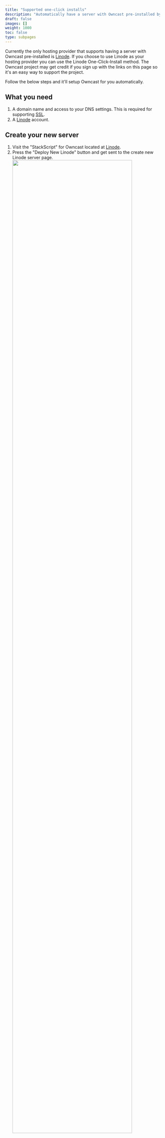 ```yaml
---
title: "Supported one-click installs"
description: "Automatically have a server with Owncast pre-installed by using supported hosting providers."
draft: false
images: []
weight: 1000
toc: false
type: subpages
---
```


Currently the only hosting provider that supports having a server with Owncast pre-installed is [Linode](https://linode.com?r=588ad4bf08ce8394e8eb11f0a463fde64637af9d). If you choose to use Linode as your hosting provider you can use the Linode One-Click-Install method. The Owncast project may get credit if you sign up with the links on this page so it's an easy way to support the project.

Follow the below steps and it'll setup Owncast for you automatically.

## What you need

1. A domain name and access to your DNS settings. This is required for supporting [SSL](/docs/sslproxies/).
1. A [Linode](https://linode.com?r=588ad4bf08ce8394e8eb11f0a463fde64637af9d) account.

## Create your new server

1. Visit the "StackScript" for Owncast located at [Linode](https://cloud.linode.com/stackscripts/780643?r=588ad4bf08ce8394e8eb11f0a463fde64637af9d).
1. Press the "Deploy New Linode" button and get sent to the create new Linode server page.
   <img src="../linode/linode1.png" width="90%">
1. Under "Advanced Options" put in the hostname that you'll use for this server, such as owncast.mydomain.com
1. Put in your email address.
1. If you skip this hostname and email step your server will not get automatically configured for SSL.
   <img src="../linode/linode2.png" width="90%">
1. If you choose to optionally use [Linode Objects](https://cloud.linode.com/object-storage/buckets) for [external storage](/docs/storage/) you can set your bucket, access key, and secret from your Linode Objects settings.
1. Select the region nearest to you.
1. Select a monthly plan. The more CPU you can afford the better quality you'll have in the end.
   <img src="../linode/linode3.png" width="90%">
1. Enter a secure root password. Don't lose this.
1. Click "Create"


## Setup DNS for your hostname

1. Copy the IP Address for your new server from the new server status page.
   <img src="../linode/linode4.png" width="90%">
1. Login to your DNS provider for your domain you used in step 3.
1. Add an "A Record" pointing to this ip address and the name you specified in step 3 (if you used owncast.mydomain.com then type in owncast).
1. Wait 5 minutes, but it may take longer depending on your DNS provider.
1. Reboot your new server.

## Test

1. In your browser paste the IP address:8080 and verify Owncast is running.
1. If you configured SSL by specifying a hostname, put that hostname in your browser to make sure you can access it via https.
1. Send a stream using your software to this hostname using abc123 as the stream key.
